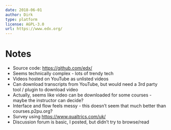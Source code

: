 ```yaml
---
date: 2018-06-01
author: Dirk
type: platform
license: AGPL-3.0
url: https://www.edx.org/
---
```


# Notes
 - Source code: https://github.com/edx/
 - Seems technically complex - lots of trendy tech
 - Videos hosted on YouTube as unlisted videos
 - Can download transcripts from YouTube, but would need a 3rd party tool / plugin to download video
 - Actually, seems like video can be downloaded for some courses - maybe the instructor can decide?
 - Interface and flow feels messy - this doesn’t seem that much better than courses.p2pu.org?
 - Survey using https://www.qualtrics.com/uk/
 - Discussion forum is basic, I posted, but didn’t try to browse/read
